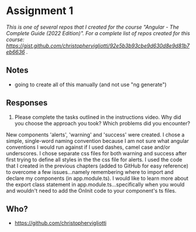 # Assignment 1

*This is one of several repos that I created for the course "Angular - The Complete Guide (2022 Edition)".  For a complete list of repos created for this course: https://gist.github.com/christophervigliotti/92e5b3b93cbe9d630d8e9d81b7eb6636 .*

## Notes
- going to create all of this manually (and not use "ng generate")

## Responses

1. Please complete the tasks outlined in the instructions video. Why did you choose the approach you took? Which problems did you encounter?

New components 'alerts', 'warning' and 'success' were created.  I chose a simple, single-word naming convention because I am not sure what angular conventions I would run against if I used dashes, camel case and/or underscores.  I chose separate css files for both warning and success after first trying to define all styles in the the css file for alerts.  I used the code that I created in the previous chapters (added to GitHub for easy reference) to overcome a few issues...namely remembering where to import and declare my components (in app.module.ts).  I would like to learn more about the export class statement in app.module.ts...specifically when you would and wouldn't need to add the OnInit code to your component's ts files.



## Who? 
- https://github.com/christophervigliotti
